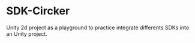 # SDK-Circker
Unity 2d project as a playground to practice integrate differents SDKs into an Unity project.
